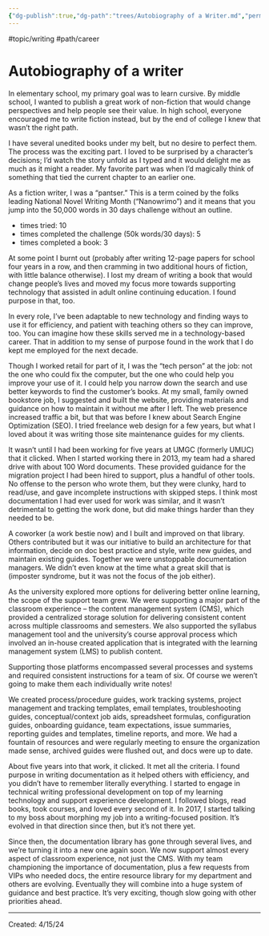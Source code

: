 ```yaml
---
{"dg-publish":true,"dg-path":"trees/Autobiography of a Writer.md","permalink":"/trees/autobiography-of-a-writer/","created":"2024-12-14T13:49:19.887-05:00","updated":"2025-01-31T23:05:09.326-05:00"}
---
```


#topic/writing #path/career 

# Autobiography of a writer 

In elementary school, my primary goal was to learn cursive. By middle school, I wanted to publish a great work of non-fiction that would change perspectives and help people see their value. In high school, everyone encouraged me to write fiction instead, but by the end of college I knew that wasn’t the right path.

I have several unedited books under my belt, but no desire to perfect them. The process was the exciting part. I loved to be surprised by a character’s decisions; I’d watch the story unfold as I typed and it would delight me as much as it might a reader. My favorite part was when I’d magically think of something that tied the current chapter to an earlier one.

As a fiction writer, I was a “pantser.” This is a term coined by the folks leading National Novel Writing Month (“Nanowrimo”) and it means that you jump into the 50,000 words in 30 days challenge without an outline.  
- times tried: 10  
- times completed the challenge (50k words/30 days): 5  
- times completed a book: 3

At some point I burnt out (probably after writing 12-page papers for school four years in a row, and then cramming in two additional hours of fiction, with little balance otherwise). I lost my dream of writing a book that would change people’s lives and moved my focus more towards supporting technology that assisted in adult online continuing education. I found purpose in that, too.

In every role, I’ve been adaptable to new technology and finding ways to use it for efficiency, and patient with teaching others so they can improve, too. You can imagine how these skills served me in a technology-based career. That in addition to my sense of purpose found in the work that I do kept me employed for the next decade.

Though I worked retail for part of it, I was the “tech person” at the job: not the one who could fix the computer, but the one who could help you improve your use of it. I could help you narrow down the search and use better keywords to find the customer’s books. At my small, family owned bookstore job, I suggested and built the website, providing materials and guidance on how to maintain it without me after I left. The web presence increased traffic a bit, but that was before I knew about Search Engine Optimization (SEO). I tried freelance web design for a few years, but what I loved about it was writing those site maintenance guides for my clients.

It wasn’t until I had been working for five years at UMGC (formerly UMUC) that it clicked. When I started working there in 2013, my team had a shared drive with about 100 Word documents. These provided guidance for the migration project I had been hired to support, plus a handful of other tools. No offense to the person who wrote them, but they were clunky, hard to read/use, and gave incomplete instructions with skipped steps. I think most documentation I had ever used for work was similar, and it wasn’t detrimental to getting the work done, but did make things harder than they needed to be.

A coworker (a work bestie now) and I built and improved on that library. Others contributed but it was our initiative to build an architecture for that information, decide on doc best practice and style, write new guides, and maintain existing guides. Together we were unstoppable documentation managers. We didn’t even know at the time what a great skill that is (imposter syndrome, but it was not the focus of the job either).

As the university explored more options for delivering better online learning, the scope of the support team grew. We were supporting a major part of the classroom experience – the content management system (CMS), which provided a centralized storage solution for delivering consistent content across multiple classrooms and semesters. We also supported the syllabus management tool and the university’s course approval process which involved an in-house created application that is integrated with the learning management system (LMS) to publish content.

Supporting those platforms encompassed several processes and systems and required consistent instructions for a team of six. Of course we weren’t going to make them each individually write notes!

We created process/procedure guides, work tracking systems, project management and tracking templates, email templates, troubleshooting guides, conceptual/context job aids, spreadsheet formulas, configuration guides, onboarding guidance, team expectations, issue summaries, reporting guides and templates, timeline reports, and more. We had a fountain of resources and were regularly meeting to ensure the organization made sense, archived guides were flushed out, and docs were up to date.

About five years into that work, it clicked. It met all the criteria. I found purpose in writing documentation as it helped others with efficiency, and you didn’t have to remember literally everything. I started to engage in technical writing professional development on top of my learning technology and support experience development. I followed blogs, read books, took courses, and loved every second of it. In 2017, I started talking to my boss about morphing my job into a writing-focused position. It’s evolved in that direction since then, but it’s not there yet.

Since then, the documentation library has gone through several lives, and we’re turning it into a new one again soon. We now support almost every aspect of classroom experience, not just the CMS. With my team championing the importance of documentation, plus a few requests from VIPs who needed docs, the entire resource library for my department and others are evolving. Eventually they will combine into a huge system of guidance and best practice. It’s very exciting, though slow going with other priorities ahead.

---
Created: 4/15/24